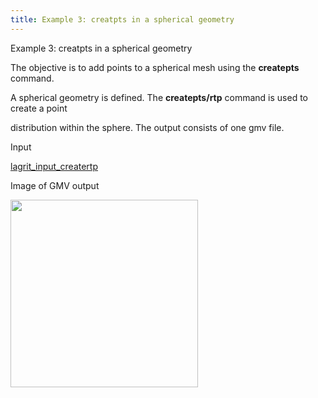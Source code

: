 ```yaml
---
title: Example 3: creatpts in a spherical geometry
---
```


 Example 3: creatpts in a spherical geometry

  The objective is to add points to a spherical mesh using the
  **createpts** command.
 
  A spherical geometry is defined. The **createpts/rtp** command is
  used to create a point

  distribution within the sphere. The output consists of one gmv file.

 Input     

  [lagrit\_input\_creatertp](../lagrit_input_creatertp)

 Image of GMV output

<img height="300" width="300" src="https://lanl.github.io/LaGriT/assets/images/image3tn.gif">
